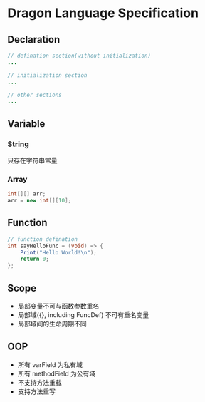 # Dragon Language Specification

## Declaration

```java
// defination section(without initialization)
...

// initialization section
...

// other sections
...
```

## Variable

### String

只存在字符串常量

### Array

```java
int[][] arr;
arr = new int[][10];
```

## Function

```java
// function defination
int sayHelloFunc = (void) => {
    Print("Hello World!\n");
    return 0;
};
```

## Scope

*   局部变量不可与函数参数重名
*   局部域({}, including FuncDef) 不可有重名变量
*   局部域间的生命周期不同

## OOP

*   所有 varField 为私有域
*   所有 methodField 为公有域
*   不支持方法重载
*   支持方法重写
